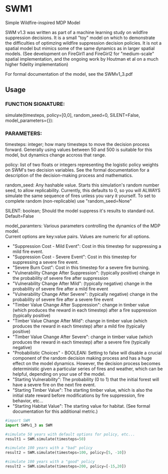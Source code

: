 # SWM1
Simple Wildfire-inspired MDP Model

SWM v1.3 was written as part of a machine learning study on wildfire suppression decisions. It is a small "toy" model on which to demonstrate the difficulties of optimzing wildfire suppression decision policies. It is not a spatial model but mimics some of the same dynamics as in larger spatial models. (See development on FireGirl1 and FireGirl2 for "medium-scale" spatial implementation, and the ongoing work by Houtman et al on a much higher fidelity implementation)

For formal documentation of the model, see the SWMv1_3.pdf

## Usage

### FUNCTION SIGNATURE:

simulate(timesteps, policy=[0,0], random_seed=0, SILENT=False, model_parameters={}):

### PARAMETERS:


timesteps: integer; how many timesteps to move the decision process forward.
     Generally using values between 50 and 500 is suitable for this model, but dynamics change
     accross that range.
     
     
policy: list of two floats or integers representing the logistic policy weights on SWM's two
     decision variables.  See the formal documentation for a description of the decision-making
     process and mathematics.
     
     
random_seed: Any hashable value.  Starts this simulation's random number seed, to allow replicability.
     Currently, this defaults to 0, so you will ALWAYS simulate the same sequence of fires unless you
     vary it yourself. To set to complete random (non-replicable) use "random_seed=None"
     
SILENT: boolean; Should the model suppress it's results to standard out. Default=False

model_paramters: Various parameters controlling the dynamics of the MDP model.  
Current options are key:value pairs. Values are numeric for all options.  
* "Suppression Cost - Mild Event": Cost in this timestep for suppressing a mild fire event.  
* "Suppression Cost - Severe Event": Cost in this timestep for suppressing a severe fire event.  
* "Severe Burn Cost": Cost in this timestep for a severe fire burning.  
* "Vulnerability Change After Suppression": (typically positive) change in the probability of severe fire after suppression  
* "Vulnerability Change After Mild": (typically negative) change in the probability of severe fire after a mild fire event  
* "Vulnerability Change After Severe": (typically negative) change in the probability of severe fire after a severe fire event  
* "Timber Value Change After Suppression": change in timber value (which produces the reward in each timestep) after a fire suppression (typically positive)  
* "Timber Value Change After Mild": change in timber value (which produces the reward in each timestep) after a mild fire (typically positive)  
* "Timber Value Change After Severe": change in timber value (which produces the reward in each timestep) after a severe fire (typically negative)  
* "Probabilistic Choices" - BOOLEAN: Setting to false will disable a crucial component of the random decision making process and has a huge effect on the model dynamics. However, the decision process becomes deterministic given a particular series of fires and weather, which can be helpful, depending on your use of the model.  
* "Starting Vulnerability": The probability (0 to 1) that the initial forest will have a severe fire on the next fire event.  
* "Starting Timber Value": The starting timber value, which is also the initial state reward before modifications by fire suppression, fire behavior, etc...  
* "Starting Habitat Value": The starting value for habitat. (See formal documentation for this additional metric.)  
     
    

```python
#import SWM
import SWMv1_3 as SWM

#simulate 50 years with default options for policy, etc...
result1 = SWM.simulate(timesteps=50)

#simulate 100 years with a "bad" policy
result2 = SWM.simulate(timesteps=100, policy=[5, -10])

#simulate 100 years with a "good" policy
result2 = SWM.simulate(timesteps=200, policy=[-15,20])

```
